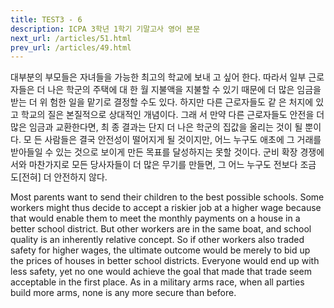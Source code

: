 ```yaml
---
title: TEST3 - 6
description: ICPA 3학년 1학기 기말고사 영어 본문
next_url: /articles/51.html
prev_url: /articles/49.html
---
```


대부분의 부모들은 자녀들을 가능한 최고의 학교에 보내 고 싶어 한다. 따라서 일부 근로자들은 더 나은 학군의 주택에 대 한 월 지불액을 지불할 수 있기 때문에 더 많은 임금을 받는 더 위 험한 일을 맡기로 결정할 수도 있다. 하지만 다른 근로자들도 같 은 처지에 있고 학교의 질은 본질적으로 상대적인 개념이다. 그래 서 만약 다른 근로자들도 안전을 더 많은 임금과 교환한다면, 최 종 결과는 단지 더 나은 학군의 집값을 올리는 것이 될 뿐이다. 모 든 사람들은 결국 안전성이 떨어지게 될 것이지만, 어느 누구도 애초에 그 거래를 받아들일 수 있는 것으로 보이게 만든 목표를 달성하지는 못할 것이다. 군비 확장 경쟁에서와 마찬가지로 모든 당사자들이 더 많은 무기를 만들면, 그 어느 누구도 전보다 조금 도[전혀] 더 안전하지 않다.

Most parents want to send their children to the best possible schools. Some workers might thus decide to accept a riskier job at a higher wage because that would enable them to meet the monthly payments on a house in a better school district. But other workers are in the same boat, and school quality is an inherently relative concept. So if other workers also traded safety for higher wages, the ultimate outcome would be merely to bid up the prices of houses in better school districts. Everyone would end up with less safety, yet no one would achieve the goal that made that trade seem acceptable in the first place. As in a military arms race, when all parties build more arms, none is any more secure than before.
